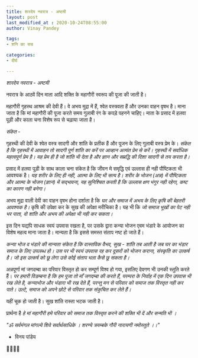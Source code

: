 ```yaml
---
title: शारदेय नवरात्र - अष्टमी
layout: post
last_modified_at : 2020-10-24T08:55:00
author: Vinay Pandey

tags:
- शनि का सच

categories:
- दीर्घ

---
```


*शारदेय नवरात्र - अष्टमी*

नवरात्र के आठवें दिन माता आदि शक्ति के महागौरी स्वरूप की पूजा की जाती है। 

महागौरी गृहस्थ आश्रम की देवी हैं। वे अभय मुद्रा में हैं, श्वेत वस्त्रवता हैं और उनका वाहन वृषभ है। माना जाता है कि मां महागौरी की पूजा करते समय गुलाबी रंग के कपड़े पहनने चाहिए। माता के प्रसाद में हलवा पूड़ी और काला चना विशेष रूप से चढ़ाया जाता है। 

*संकेत* - 

गृहस्थी की देवी के श्वेत वस्त्र सादगी और शांति के प्रतीक हैं और पूजन के लिए गुलाबी वस्त्र प्रेम के। *संकेत है कि गृहस्थी में आवाहन तो सादगी पूर्ण शांति का करें पर आव्हान अत्यंत प्रेम से करें। गृहस्थी में  सर्वाधिक महत्वपूर्ण प्रेम है। यह प्रेम ही है जो शांति भी देता है और ज्ञान और सम्रद्धि की दिशा सादगी से तय करता है।*

प्रसाद में हलवा पूड़ी के साथ काला चना संकेत है कि जीवन मे समृद्धि एवं उल्लास ही नही पौष्टिकता भी आवश्यक है। *यह शरीर के लिए ही नही, आत्मा के लिए भी सत्य है। शरीर के भोजन (अन्न) में पौष्टिकता और आत्मा के भोजन (ज्ञान) में सद्भावना, यह सुनिश्चित करती है कि उल्लास क्षण भंगुर नही रहेगा, कष्ट का कारण नही बनेगा।*

अभय मुद्रा वाली देवी का वाहन वृषभ होना दर्शाता है कि *घर और समाज में अभय के लिए कृषि की बेहतरी आवश्यक है।* कृषि की उपेक्षा कर के सुख की अपेक्षा मरीचिका है। यह भी कि *जो समाज भूखों का पेट नही भर पाता, वो शांति और अभय की अपेक्षा भी नही कर सकता।* 

इस दिन यद्यपि साधक स्वयं उपवास रखता है, पर उसके द्वारा कन्या भोजन एवम भंडारे के आयोजन का विशेष महत्व माना जाता है। मान्यता है कि इससे समस्त संताप नष्ट हो जाते हैं। 

*कन्या भोज व भंडारे की मान्यता संकेत है कि वास्तविक वैभव, सुख - शांति तब आती है जब घर का भंडार समाज के लिए उपलब्ध हो। उस पर भी स्वयं उपवास रह कर दूसरों को भोजन कराना, संस्कृति का उत्कर्ष है। जो इस उत्कर्ष को छू लेगा उसे कोई संताप भला कैसे छू सकता है।*

अन्नपूर्णा मां जगदम्बा का परिवार विस्तृत हो कर सम्पूर्ण विश्व हो गया, इसलिए देवगण भी उनकी स्तुति करते हैं। *पर हमारी विडम्बना है कि हम पूजा तो माँ जगदम्बा की करते हैं, परम्परा के निर्वाह में एक दिन उपवास भी रख लेते है,  कन्याभोज और भंडारा भी रख देते हैं, परन्तु मन से परिवार को समाज तक विस्तृत नही कर पाते। उल्टे, समाज को अपने छोटे से परिवार तक संकुचित कर लेते हैं।*

यहीं चूक हो जाती है। 
सुख शांति रास्ता भटक जाती है।

प्रार्थना है
*हे मां महागौरी*
*हमे परिवार को समाज तक विस्तृत करने की शक्ति भी दें और सन्मति भी ।*

_"ॐ सर्वमंगल मांगल्ये शिवे सर्वार्थसाधिके ।_ 
_शरण्ये त्रयम्बके गौरी नारायणी नमोस्तुते ।।"_ 

- विनय पांडेय

🙏🌷🌷🙏
